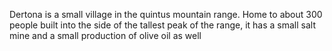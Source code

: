 Dertona is a small village in the quintus mountain range. Home to about 300 people built into the side of the tallest peak of the range, it has a small salt mine and a small production of olive oil as well